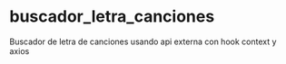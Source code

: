# buscador_letra_canciones
Buscador de letra de canciones usando api externa con hook context y axios
